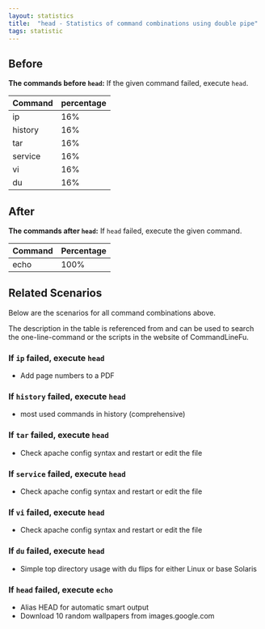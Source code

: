 ```yaml
---
layout: statistics
title:  "head - Statistics of command combinations using double pipe"
tags: statistic
---
```


## Before

__The commands before `head`:__ If the given command failed, execute `head`.

| Command | percentage |
|--------|--------|
| ip | 16% |
| history | 16% |
| tar | 16% |
| service | 16% |
| vi | 16% |
| du | 16% |



## After

__The commands after `head`:__ If `head` failed, execute the given command.

| Command | Percentage | 
|-------|--------|
| echo | 100% |



## Related Scenarios

Below are the scenarios for all command combinations above.

The description in the table is referenced from and can be used to search the one-line-command or the scripts in the website of CommandLineFu.


### If `ip` failed, execute `head`

- Add page numbers to a PDF

            
### If `history` failed, execute `head`

- most used commands in history (comprehensive)

            
### If `tar` failed, execute `head`

- Check apache config syntax and restart or edit the file

            
### If `service` failed, execute `head`

- Check apache config syntax and restart or edit the file

            
### If `vi` failed, execute `head`

- Check apache config syntax and restart or edit the file

            
### If `du` failed, execute `head`

- Simple top directory usage with du flips for either Linux or base Solaris

            


### If `head` failed, execute `echo`

- Alias HEAD for automatic smart output
- Download 10 random wallpapers from images.google.com

            
